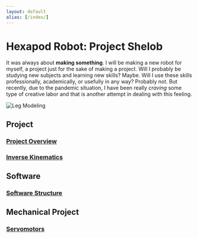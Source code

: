 ```yaml
---
layout: default
alias: [/index/]
---
```


# Hexapod Robot: Project Shelob

It was always about **making something**. I will be making a new robot for myself, a project just for the sake of making a project. Will I probably be studying new subjects and learning new skills? Maybe. Will I use these skills professionally, academically, or usefully in any way? Probably not. But recently, due to the pandemic situation, I have been really *craving* some type of creative labor and that is another attempt in dealing with this feeling.

![Leg Modeling](/assets/img/robot_model.png)

## Project

### [Project Overview](./overview/)

### [Inverse Kinematics](./kinematics/)

## Software

### [Software Structure](./software_structure/)

## Mechanical Project

### [Servomotors](./servomotors)